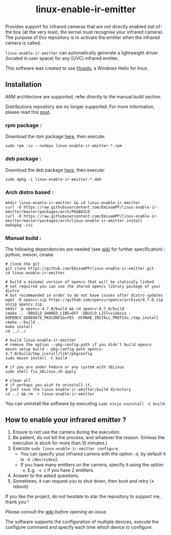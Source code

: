# <p align=center>linux-enable-ir-emitter</p>

Provides support for infrared cameras that are not directly enabled out-of-the box (at the very least, the kernel must recognise your infrared camera). The purpose of this repository is to activate the emitter when the infrared camera is called.

`linux-enable-ir-emitter` can automatically generate a lightweight driver (located in user space) for any (UVC) infrared emitter.

This software was created to use [Howdy](https://github.com/boltgolt/howdy), a Windows Hello for linux.

## Installation
ARM architecture are supported, refer directly to the manual build section. 

Distributions repository are no longer supported.
For more information, please read this [post](https://github.com/EmixamPP/linux-enable-ir-emitter/wiki/About-distributions-repository). 
### rpm package :  
Download the rpm package [here](https://github.com/EmixamPP/linux-enable-ir-emitter/releases/latest), then execute:
```
sudo rpm -iv --nodeps linux-enable-ir-emitter-*.rpm
```

### deb package : 
Download the deb package [here](https://github.com/EmixamPP/linux-enable-ir-emitter/releases/latest), then execute:
```
sudo dpkg -i linux-enable-ir-emitter-*.deb
```

### Arch distro based : 
```
mkdir linux-enable-ir-emitter && cd linux-enable-ir-emitter
curl -O https://raw.githubusercontent.com/EmixamPP/linux-enable-ir-emitter/master/packages/arch/PKGBUILD
curl -O https://raw.githubusercontent.com/EmixamPP/linux-enable-ir-emitter/master/packages/arch/linux-enable-ir-emitter.install
makepkg -csi
``` 

### Manual build :
The following dependencies are needed (see [wiki](https://github.com/EmixamPP/linux-enable-ir-emitter/wiki/Requirements) for further specification) : python, meson, cmake
```
# clone the git
git clone https://github.com/EmixamPP/linux-enable-ir-emitter.git
cd linux-enable-ir-emitter

# build a minimal version of opencv that will be staticaly linked 
# not required you can use the shared opencv library package of your distro
# but recommanded in order to do not have issues after distro updates
wget -O opencv.zip https://github.com/opencv/opencv/archive/4.7.0.zip
unzip opencv.zip
mkdir -p opencv-4.7.0/build && cd opencv-4.7.0/build
cmake .. -DBUILD_SHARED_LIBS=OFF -DBUILD_LIST=videoio -DOPENCV_GENERATE_PKGCONFIG=YES -DCMAKE_INSTALL_PREFIX=./tmp_install
cmake --build .
make install
cd ../../

# build linux-enable-ir-emitter
# remove the option --pkg-config-path if you didn't build opencv
meson setup build --pkg-config-path opencv-4.7.0/build/tmp_install/lib*/pkgconfig
sudo meson install -C build

# if you are under Fedora or any system with SELinux
sudo shell fix_SELinux.sh apply

# clean all
# if perhaps you wish to uninstall it,
# just save the linux-enable-ir-emitter/build directory
cd ../ && rm -r linux-enable-ir-emitter
```
You can uninstall the software by executing `sudo ninja uninstall -C build`. 

## How to enable your infrared emitter ?
1. Ensure to not use the camera during the execution.
2. Be patient, do not kill the process, and whatever the reason. (Unless the execution is stuck for more than 10 minutes.)
3. Execute `sudo linux-enable-ir-emitter configure`.
    * You can specify your infrared camera with the option `-d`, by default it is `-d /dev/video2`.
    * If you have many emitters on the camera, specify it using the option `-e`. E.g. `-e 2` if you have 2 emitters.
4. Answer to the asked questions.
5. Sometimes, it can request you to shut down, then boot and retry ($\neq$ reboot)

If you like the project, do not hesitate to star the repository to support me, thank you !

*Please consult the [wiki](https://github.com/EmixamPP/linux-enable-ir-emitter/wiki) before opening an issue.*

The software supports the configuration of multiple devices, execute the configure command and specify each time which device to configure.
